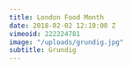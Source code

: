 ```yaml
---
title: London Food Month
date: 2018-02-02 12:10:00 Z
vimeoid: 222224781
image: "/uploads/grundig.jpg"
subtitle: Grundig
---
```


